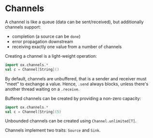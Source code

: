 # Channels

A channel is like a queue (data can be sent/received), but additionally channels support:

* completion (a source can be `done`)
* error propagation downstream
* receiving exactly one value from a number of channels

Creating a channel is a light-weight operation:

```scala mdoc:compile-only
import ox.channels.*
val c = Channel[String]()
```

By default, channels are unbuffered, that is a sender and receiver must "meet" to exchange a value. Hence, `.send`
always blocks, unless there's another thread waiting on a `.receive`.

Buffered channels can be created by providing a non-zero capacity:

```scala mdoc:compile-only
import ox.channels.*
val c = Channel[String](5)
```

Unbounded channels can be created using `Channel.unlimited[T]`.

Channels implement two traits: `Source` and `Sink`.
